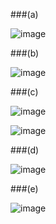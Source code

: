 ###(a)


![image](https://github.com/user-attachments/assets/ade02125-bcbc-4326-b7dc-0eb7aca49123)


###(b)


![image](https://github.com/user-attachments/assets/91e0a3ea-92c2-4f7a-8a82-36a2c38f87ec)



###(c)

![image](https://github.com/user-attachments/assets/4ffe0d85-c178-4d24-8c6b-cd445bb06ace)

![image](https://github.com/user-attachments/assets/82f6408e-e276-40d9-b41a-783dcc6eeedc)



###(d)

![image](https://github.com/user-attachments/assets/1cdaf094-bdbb-4e59-94c2-c5e19ff6f6a3)



###(e)

![image](https://github.com/user-attachments/assets/4b13cf64-535c-4709-87d3-8bd36ce1b7db)


